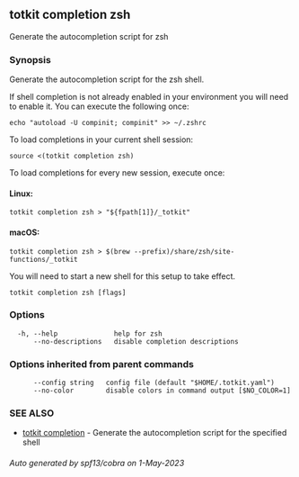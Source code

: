 ## totkit completion zsh

Generate the autocompletion script for zsh

### Synopsis

Generate the autocompletion script for the zsh shell.

If shell completion is not already enabled in your environment you will need
to enable it.  You can execute the following once:

	echo "autoload -U compinit; compinit" >> ~/.zshrc

To load completions in your current shell session:

	source <(totkit completion zsh)

To load completions for every new session, execute once:

#### Linux:

	totkit completion zsh > "${fpath[1]}/_totkit"

#### macOS:

	totkit completion zsh > $(brew --prefix)/share/zsh/site-functions/_totkit

You will need to start a new shell for this setup to take effect.


```
totkit completion zsh [flags]
```

### Options

```
  -h, --help              help for zsh
      --no-descriptions   disable completion descriptions
```

### Options inherited from parent commands

```
      --config string   config file (default "$HOME/.totkit.yaml")
      --no-color        disable colors in command output [$NO_COLOR=1]
```

### SEE ALSO

* [totkit completion](totkit_completion.md)	 - Generate the autocompletion script for the specified shell

###### Auto generated by spf13/cobra on 1-May-2023
